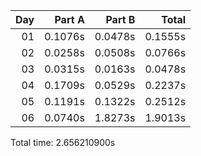 | Day |  Part A |  Part B |   Total |
|---:|--------:|--------:|--------:|
| 01 | 0.1076s | 0.0478s | 0.1555s |
| 02 | 0.0258s | 0.0508s | 0.0766s |
| 03 | 0.0315s | 0.0163s | 0.0478s |
| 04 | 0.1709s | 0.0529s | 0.2237s |
| 05 | 0.1191s | 0.1322s | 0.2512s |
| 06 | 0.0740s | 1.8273s | 1.9013s |


Total time: 2.656210900s
